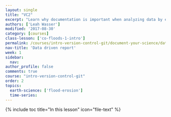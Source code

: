 ```yaml
---
layout: single
title: "VC2"
excerpt: "Learn why documentation is important when analyzing data by evaluating someone elses report on the Colorado floods."
authors: ['Leah Wasser']
modified: '2017-08-30'
category: [courses]
class-lesson: ['co-floods-1-intro']
permalink: /courses/intro-version-control-git/document-your-science/data-driven-reports/
nav-title: 'Data driven report'
week: 1
sidebar:
  nav:
author_profile: false
comments: true
course: "intro-version-control-git"
order: 2
topics:
  earth-science: ['flood-erosion']
  time-series:
---
```



{% include toc title="In this lesson" icon="file-text" %}
